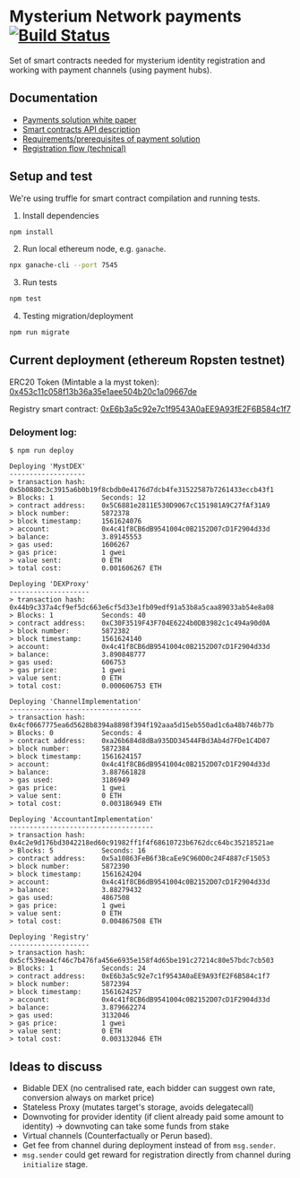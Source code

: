# Mysterium Network payments [![Build Status](https://travis-ci.com/mysteriumnetwork/payments-smart-contracts.svg?token=t9FwiYsxwDxkJWnSMpfr&branch=master)](https://travis-ci.com/mysteriumnetwork/payments-smart-contracts)

Set of smart contracts needed for mysterium identity registration and working with payment channels (using payment hubs).

## Documentation

* [Payments solution white paper](docs/paper/accountant-pattern.pdf)
* [Smart contracts API description](docs/smart-contracts.md)
* [Requirements/prerequisites of payment solution](docs/prerequisites.md)
* [Registration flow (technical)](docs/registration-flow.md)

## Setup and test

We're using truffle for smart contract compilation and running tests.

1. Install dependencies

```bash
npm install
```

2. Run local ethereum node, e.g. `ganache`.

```bash
npx ganache-cli --port 7545
```

3. Run tests

```bash
npm test
```

4. Testing migration/deployment
```bash
npm run migrate
```

## Current deployment (ethereum Ropsten testnet)

ERC20 Token (Mintable a la myst token): [0x453c11c058f13b36a35e1aee504b20c1a09667de](https://ropsten.etherscan.io/address/0x453c11c058f13b36a35e1aee504b20c1a09667de)

Registry smart contract:
[0xE6b3a5c92e7c1f9543A0aEE9A93fE2F6B584c1f7](https://ropsten.etherscan.io/address/0xe6b3a5c92e7c1f9543a0aee9a93fe2f6b584c1f7)


### Deloyment log:

    $ npm run deploy

    Deploying 'MystDEX'
    -------------------
    > transaction hash:     0x5b0880c3c3915a6b0b19f8cbdb0e4176d7dcb4fe31522587b7261433eccb43f1
    > Blocks: 1            Seconds: 12
    > contract address:    0x5C6881e2811E530D9067cC151981A9C27fAf31A9
    > block number:        5872378
    > block timestamp:     1561624076
    > account:             0x4c41f8CB6dB9541004c0B2152D07cD1F2904d33d
    > balance:             3.89145553
    > gas used:            1606267
    > gas price:           1 gwei
    > value sent:          0 ETH
    > total cost:          0.001606267 ETH

    Deploying 'DEXProxy'
    --------------------
    > transaction hash:     0x44b9c337a4cf9ef5dc663e6cf5d33e1fb09edf91a53b8a5caa89033ab54e8a08
    > Blocks: 1            Seconds: 40
    > contract address:    0xC30F3519F43F704E6224b0DB3982c1c494a90d0A
    > block number:        5872382
    > block timestamp:     1561624140
    > account:             0x4c41f8CB6dB9541004c0B2152D07cD1F2904d33d
    > balance:             3.890848777
    > gas used:            606753
    > gas price:           1 gwei
    > value sent:          0 ETH
    > total cost:          0.000606753 ETH

    Deploying 'ChannelImplementation'
    ---------------------------------
    > transaction hash:     0x4cf0667775ea6d5628b8394a8898f394f192aaa5d15eb550ad1c6a48b746b77b
    > Blocks: 0            Seconds: 4
    > contract address:    0xa26b684d8dBa935DD34544FBd3Ab4d7FDe1C4D07
    > block number:        5872384
    > block timestamp:     1561624157
    > account:             0x4c41f8CB6dB9541004c0B2152D07cD1F2904d33d
    > balance:             3.887661828
    > gas used:            3186949
    > gas price:           1 gwei
    > value sent:          0 ETH
    > total cost:          0.003186949 ETH

    Deploying 'AccountantImplementation'
    ------------------------------------
    > transaction hash:     0x4c2e9d176bd3042218ed60c91982ff1f4f68610723b6762dcc64bc35218521ae
    > Blocks: 5            Seconds: 16
    > contract address:    0x5a10863FeB6f3BcaEe9C960D0c24F4887cF15053
    > block number:        5872390
    > block timestamp:     1561624204
    > account:             0x4c41f8CB6dB9541004c0B2152D07cD1F2904d33d
    > balance:             3.88279432
    > gas used:            4867508
    > gas price:           1 gwei
    > value sent:          0 ETH
    > total cost:          0.004867508 ETH

    Deploying 'Registry'
    --------------------
    > transaction hash:     0x5cf539ea4cf46c7b476fa456e6935e158f4d65be191c27214c80e57bdc7cb503
    > Blocks: 1            Seconds: 24
    > contract address:    0xE6b3a5c92e7c1f9543A0aEE9A93fE2F6B584c1f7
    > block number:        5872394
    > block timestamp:     1561624257
    > account:             0x4c41f8CB6dB9541004c0B2152D07cD1F2904d33d
    > balance:             3.879662274
    > gas used:            3132046
    > gas price:           1 gwei
    > value sent:          0 ETH
    > total cost:          0.003132046 ETH

## Ideas to discuss

* Bidable DEX (no centralised rate, each bidder can suggest own rate, conversion always on market price)
* Stateless Proxy (mutates target's storage, avoids delegatecall)
* Downvoting for provider identity (if client already paid some amount to identity) -> downvoting can take some funds from stake
* Virtual channels (Counterfactually or Perun based).
* Get fee from channel during deployment instead of from `msg.sender`.
* `msg.sender` could get reward for registration directly from channel during `initialize` stage.
